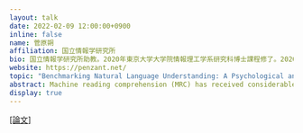 ```yaml
---
layout: talk
date: 2022-02-09 12:00:00+0900
inline: false
name: 菅原朔
affiliation: 国立情報学研究所
bio: 国立情報学研究所助教。2020年東京大学大学院情報理工学系研究科博士課程修了。2020年より現職。
website: https://penzant.net/
topic: "Benchmarking Natural Language Understanding: A Psychological and Philosophical Perspective?"
abstract: Machine reading comprehension (MRC) has received considerable attention as a benchmark for natural language understanding. However, the conventional task design of MRC lacks explainability beyond the model interpretation, i.e., reading comprehension by a model cannot be explained in human terms. To this end, this talk provides a theoretical basis for the design of MRC datasets based on psychology as well as psychometrics, and summarizes it in terms of the prerequisites for benchmarking MRC. The talk may also include our recent (a little bit philosophical) discussion on language understanding and its evaluation.
display: true
---
```


[[論文]](https://aclanthology.org/2021.eacl-main.137/)
